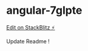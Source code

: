# angular-7glpte

[Edit on StackBlitz ⚡️](https://stackblitz.com/edit/angular-7glpte)

Update Readme !